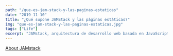 ```yaml
---
path: "/que-es-jam-stack-y-las-paginas-estaticas"
date: "2019-11-10"
title: "¿Qué supone JAMStack y las páginas estáticas?"
img: "que-es-jam-stack-y-las-paginas-estaticas.jpg"
tags: ["Life"]
excerpt: "JAMstack, arquitectura de desarrollo web basada en JavaScript, APIs y Markup, es la respuesta perfecta a los problemas actuales del desarrollo web."
---
```


[About JAMstack](https://bejamas.io/blog/jamstack/)